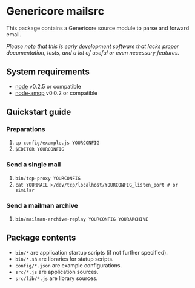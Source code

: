 # Genericore mailsrc

This package contains a Genericore source module to parse and forward email.

*Please note that this is early development software
 that lacks proper documentation, tests, and a lot of useful or even necessary features.*

## System requirements

- [node](http://nodejs.org/) v0.2.5 or compatible
- [node-amqp](https://github.com/ry/node-amqp) v0.0.2 or compatible

## Quickstart guide

### Preparations
1. ``cp config/example.js YOURCONFIG``
2. ``$EDITOR YOURCONFIG``

### Send a single mail
1. ``bin/tcp-proxy YOURCONFIG``
2. ``cat YOURMAIL >/dev/tcp/localhost/YOURCONFIG_listen_port # or similar``

### Send a mailman archive
1. ``bin/mailman-archive-replay YOURCONFIG YOURARCHIVE``

## Package contents
- ``bin/*`` are application startup scripts (if not further specified).
- ``bin/*.sh`` are libraries for statup scripts.
- ``config/*.json`` are example configurations.
- ``src/*.js`` are application sources.
- ``src/lib/*.js`` are library sources.
